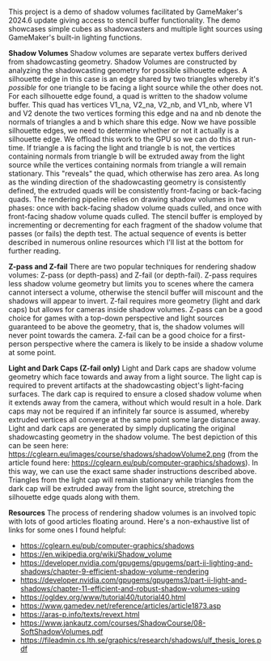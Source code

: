 This project is a demo of shadow volumes facilitated by GameMaker's 2024.6 update giving access to stencil buffer functionality. The demo showcases simple cubes as shadowcasters and multiple light sources using GameMaker's built-in lighting functions.

**Shadow Volumes**
Shadow volumes are separate vertex buffers derived from shadowcasting geometry. Shadow Volumes are constructed by analyzing the shadowcasting geometry for possible silhouette edges. A silhouette edge in this case is an edge shared by two triangles whereby it's _possible_ for one triangle to be facing a light source while the other does not. For each silhouette edge found, a quad is written to the shadow volume buffer. This quad has vertices V1_na, V2_na, V2_nb, and V1_nb, where V1 and V2 denote the two vertices forming this edge and na and nb denote the normals of triangles a and b which share this edge. Now we have possible silhouette edges, we need to determine whether or not it actually is a silhouette edge. We offload this work to the GPU so we can do this at run-time. If triangle a is facing the light and triangle b is not, the vertices containing normals from triangle b will be extruded away from the light source while the vertices containing normals from triangle a will remain stationary. This "reveals" the quad, which otherwise has zero area. As long as the winding direction of the shadowcasting geometry is consistently defined, the extruded quads will be consistently front-facing or back-facing quads. The rendering pipeline relies on drawing shadow volumes in two phases: once with back-facing shadow volume quads culled, and once with front-facing shadow volume quads culled. The stencil buffer is employed by incrementing or decrementing for each fragment of the shadow volume that passes (or fails) the depth test. The actual sequence of events is better described in numerous online resources which I'll list at the bottom for further reading. 

**Z-pass and Z-fail**
There are two popular techniques for rendering shadow volumes: Z-pass (or depth-pass) and Z-fail (or depth-fail). Z-pass requires less shadow volume geometry but limits you to scenes where the camera cannot intersect a volume, otherwise the stencil buffer will miscount and the shadows will appear to invert. Z-fail requires more geometry (light and dark caps) but allows for cameras inside shadow volumes. Z-pass can be a good choice for games with a top-down perspective and light sources guaranteed to be above the geometry, that is, the shadow volumes will never point towards the camera. Z-fail can be a good choice for a first-person perspective where the camera is likely to be inside a shadow volume at some point.

**Light and Dark Caps (Z-fail only)**
Light and Dark caps are shadow volume geometry which face towards and away from a light source. The light cap is required to prevent artifacts at the shadowcasting object's light-facing surfaces. The dark cap is required to ensure a closed shadow volume when it extends away from the camera, without which would result in a hole. Dark caps may not be required if an infinitely far source is assumed, whereby extruded vertices all converge at the same point some large distance away. Light and dark caps are generated by simply duplicating the original shadowcasting geometry in the shadow volume. The best depiction of this can be seen here: https://cglearn.eu/images/course/shadows/shadowVolume2.png (from the article found here: https://cglearn.eu/pub/computer-graphics/shadows). In this way, we can use the exact same shader instructions described above. Triangles from the light cap will remain stationary while triangles from the dark cap will be extruded away from the light source, stretching the silhouette edge quads along with them.

**Resources**
The process of rendering shadow volumes is an involved topic with lots of good articles floating around. Here's a non-exhaustive list of links for some ones I found helpful:
- https://cglearn.eu/pub/computer-graphics/shadows
- https://en.wikipedia.org/wiki/Shadow_volume
- https://developer.nvidia.com/gpugems/gpugems/part-ii-lighting-and-shadows/chapter-9-efficient-shadow-volume-rendering
- https://developer.nvidia.com/gpugems/gpugems3/part-ii-light-and-shadows/chapter-11-efficient-and-robust-shadow-volumes-using
- https://ogldev.org/www/tutorial40/tutorial40.html
- https://www.gamedev.net/reference/articles/article1873.asp 
- https://aras-p.info/texts/revext.html
- https://www.jankautz.com/courses/ShadowCourse/08-SoftShadowVolumes.pdf
- https://fileadmin.cs.lth.se/graphics/research/shadows/ulf_thesis_lores.pdf
